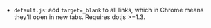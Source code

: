 * `default.js`: add `target=_blank` to all links, which in Chrome
  means they'll open in new tabs. Requires dotjs >=1.3.
